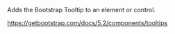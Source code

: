 Adds the Bootstrap Tooltip to an element or control.

<https://getbootstrap.com/docs/5.2/components/tooltips>
